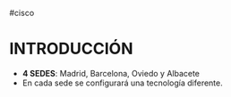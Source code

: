 #cisco 

# INTRODUCCIÓN

- **4 SEDES**: Madrid, Barcelona, Oviedo y Albacete
- En cada sede se configurará una tecnología diferente.